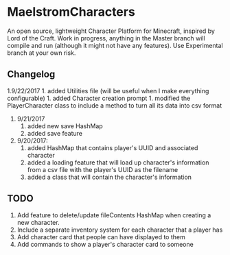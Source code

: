 # MaelstromCharacters
An open source, lightweight Character Platform for Minecraft, inspired by Lord of the Craft. Work in progress, anything in the Master branch will compile and run (although it might not have any features). Use Experimental branch at your own risk.

## Changelog
1.9/22/2017
	1. added Utilities file (will be useful when I make everything configurable)
	1. added Character creation prompt
	1. modified the PlayerCharacter class to include a method to turn all its data into csv format   
1. 9/21/2017
	1. added new save HashMap
	1. added save feature
1. 9/20/2017: 
	1. added HashMap that contains player's UUID and associated 	character
	1. added a loading feature that will load up character's 	information from a csv file with the player's UUID as the 	filename
	1. added a class that will contain the character's information

## TODO
1. Add feature to delete/update fileContents HashMap when creating a new character.
1. Include a separate inventory system for each character that a player has
1. Add character card that people can have displayed to them
1. Add commands to show a player's character card to someone 